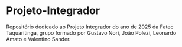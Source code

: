 # Projeto-Integrador
Repositório dedicado ao Projeto Integrador do ano de 2025 da Fatec Taquaritinga, grupo formado por Gustavo Nori, João Polezi, Leonardo Amato e Valentino Sander.
